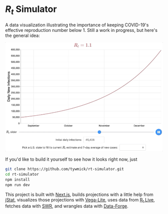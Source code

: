 # <var>R<sub>t</sub></var> Simulator

A data visualization illustrating the importance of keeping COVID-19's effective reproduction number below 1. Still a work in progress, but here's the general idea:

![A preview showing the animated Rt simulation chart](/preview.gif)

If you'd like to build it yourself to see how it looks right now, just

```sh
git clone https://github.com/tywmick/rt-simulator.git
cd rt-simulator
npm install
npm run dev
```

This project is built with [Next.js](https://nextjs.org/), builds projections with a little help from [jStat](http://www.jstat.org/), visualizes those projections with [Vega-Lite](https://vega.github.io/vega-lite/), uses data from [R<sub>t</sub> Live](https://rt.live/), fetches data with [SWR](https://swr.vercel.app/), and wrangles data with [Data-Forge](http://www.data-forge-js.com/).
